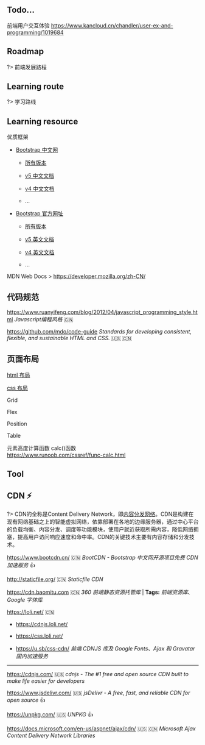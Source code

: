## Todo...

前端用户交互体验 https://www.kancloud.cn/chandler/user-ex-and-programming/1019684



## Roadmap

?> 前端发展路程



## Learning route

?> 学习路线

## Learning resource

优质框架

- [Bootstrap 中文网](https://www.bootcss.com/)

  - [所有版本](https://v4.bootcss.com/docs/versions/)

  - [v5 中文文档](https://v5.bootcss.com/docs/getting-started/introduction/)

  - [v4 中文文档](https://v4.bootcss.com/docs/getting-started/introduction/)

  - ...

 

- [Bootstrap 官方网址](https://getbootstrap.com/)

  - [所有版本](https://getbootstrap.com/docs/versions/)

  - [v5 英文文档](https://getbootstrap.com/docs/5.1/getting-started/introduction/)

  - [v4 英文文档](https://getbootstrap.com/docs/4.6/getting-started/introduction/)

  - ...

 

MDN Web Docs > https://developer.mozilla.org/zh-CN/



## 代码规范

https://www.ruanyifeng.com/blog/2012/04/javascript_programming_style.html *Javascript编程风格* :cn:

https://github.com/mdo/code-guide *Standards for developing consistent, flexible, and sustainable HTML and CSS.* :us: :cn:

## 页面布局

<i class="ri-link"></i>
[html 布局](/front-end/html/?id=布局)

<i class="ri-link"></i>
[css 布局](/front-end/css/css-命名规则?id=layout布局-)

Grid

Flex

Position

Table

元素高度计算函数  calc()函数  
https://www.runoob.com/cssref/func-calc.html



## Tool



## CDN ⚡

?> CDN的全称是Content Delivery Network，即[内容分发网络](https://baike.baidu.com/item/内容分发网络/4034265)。CDN是构建在现有网络基础之上的智能虚拟网络，依靠部署在各地的边缘服务器，通过中心平台的负载均衡、内容分发、调度等功能模块，使用户就近获取所需内容，降低网络拥塞，提高用户访问响应速度和命中率。CDN的关键技术主要有内容存储和分发技术。

https://www.bootcdn.cn/ :cn: *BootCDN - Bootstrap 中文网开源项目免费 CDN 加速服务* 👍

http://staticfile.org/ :cn: *Staticfile CDN*

https://cdn.baomitu.com :cn: *360 前端静态资源托管库*
|
**Tags:** *前端资源库*、*Google 字体库*

https://loli.net/ :cn:

- https://cdnjs.loli.net/

- https://css.loli.net/
- https://u.sb/css-cdn/ *前端 CDNJS 库及 Google Fonts、Ajax 和 Gravatar 国内加速服务*

---

https://cdnjs.com/ :us: *cdnjs - The #1 free and open source CDN built to make life easier for developers*

https://www.jsdelivr.com/ :us: *jsDelivr - A free, fast, and reliable CDN for open source* 👍

https://unpkg.com/ :us: *UNPKG* 👍 

https://docs.microsoft.com/en-us/aspnet/ajax/cdn/ :us: :cn: *Microsoft Ajax Content Delivery Network Libraries*
